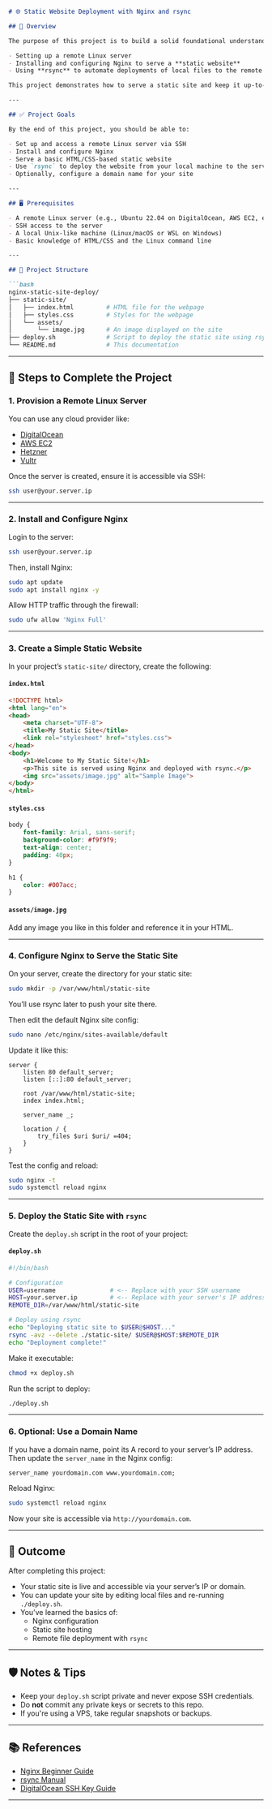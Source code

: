 ```markdown
# 🌐 Static Website Deployment with Nginx and rsync

## 📘 Overview

The purpose of this project is to build a solid foundational understanding of:

- Setting up a remote Linux server
- Installing and configuring Nginx to serve a **static website**
- Using **rsync** to automate deployments of local files to the remote server

This project demonstrates how to serve a static site and keep it up-to-date using simple tools like Nginx and bash.

---

## ✅ Project Goals

By the end of this project, you should be able to:

- Set up and access a remote Linux server via SSH
- Install and configure Nginx
- Serve a basic HTML/CSS-based static website
- Use `rsync` to deploy the website from your local machine to the server
- Optionally, configure a domain name for your site

---

## 🖥️ Prerequisites

- A remote Linux server (e.g., Ubuntu 22.04 on DigitalOcean, AWS EC2, etc.)
- SSH access to the server
- A local Unix-like machine (Linux/macOS or WSL on Windows)
- Basic knowledge of HTML/CSS and the Linux command line

---

## 📂 Project Structure

```bash
nginx-static-site-deploy/
├── static-site/
│   ├── index.html         # HTML file for the webpage
│   ├── styles.css         # Styles for the webpage
│   └── assets/
│       └── image.jpg      # An image displayed on the site
├── deploy.sh              # Script to deploy the static site using rsync
└── README.md              # This documentation
```

---

## 🚀 Steps to Complete the Project

### 1. Provision a Remote Linux Server

You can use any cloud provider like:

- [DigitalOcean](https://www.digitalocean.com)
- [AWS EC2](https://aws.amazon.com/ec2/)
- [Hetzner](https://www.hetzner.com/)
- [Vultr](https://www.vultr.com/)

Once the server is created, ensure it is accessible via SSH:

```bash
ssh user@your.server.ip
```

---

### 2. Install and Configure Nginx

Login to the server:

```bash
ssh user@your.server.ip
```

Then, install Nginx:

```bash
sudo apt update
sudo apt install nginx -y
```

Allow HTTP traffic through the firewall:

```bash
sudo ufw allow 'Nginx Full'
```

---

### 3. Create a Simple Static Website

In your project’s `static-site/` directory, create the following:

#### `index.html`

```html
<!DOCTYPE html>
<html lang="en">
<head>
    <meta charset="UTF-8">
    <title>My Static Site</title>
    <link rel="stylesheet" href="styles.css">
</head>
<body>
    <h1>Welcome to My Static Site!</h1>
    <p>This site is served using Nginx and deployed with rsync.</p>
    <img src="assets/image.jpg" alt="Sample Image">
</body>
</html>
```

#### `styles.css`

```css
body {
    font-family: Arial, sans-serif;
    background-color: #f9f9f9;
    text-align: center;
    padding: 40px;
}

h1 {
    color: #007acc;
}
```

#### `assets/image.jpg`

Add any image you like in this folder and reference it in your HTML.

---

### 4. Configure Nginx to Serve the Static Site

On your server, create the directory for your static site:

```bash
sudo mkdir -p /var/www/html/static-site
```

You’ll use rsync later to push your site there.

Then edit the default Nginx site config:

```bash
sudo nano /etc/nginx/sites-available/default
```

Update it like this:

```nginx
server {
    listen 80 default_server;
    listen [::]:80 default_server;

    root /var/www/html/static-site;
    index index.html;

    server_name _;

    location / {
        try_files $uri $uri/ =404;
    }
}
```

Test the config and reload:

```bash
sudo nginx -t
sudo systemctl reload nginx
```

---

### 5. Deploy the Static Site with `rsync`

Create the `deploy.sh` script in the root of your project:

#### `deploy.sh`

```bash
#!/bin/bash

# Configuration
USER=username               # <-- Replace with your SSH username
HOST=your.server.ip         # <-- Replace with your server's IP address
REMOTE_DIR=/var/www/html/static-site

# Deploy using rsync
echo "Deploying static site to $USER@$HOST..."
rsync -avz --delete ./static-site/ $USER@$HOST:$REMOTE_DIR
echo "Deployment complete!"
```

Make it executable:

```bash
chmod +x deploy.sh
```

Run the script to deploy:

```bash
./deploy.sh
```

---

### 6. Optional: Use a Domain Name

If you have a domain name, point its A record to your server’s IP address. Then update the `server_name` in the Nginx config:

```nginx
server_name yourdomain.com www.yourdomain.com;
```

Reload Nginx:

```bash
sudo systemctl reload nginx
```

Now your site is accessible via `http://yourdomain.com`.

---

## 🎉 Outcome

After completing this project:

- Your static site is live and accessible via your server’s IP or domain.
- You can update your site by editing local files and re-running `./deploy.sh`.
- You’ve learned the basics of:
  - Nginx configuration
  - Static site hosting
  - Remote file deployment with `rsync`

---

## 🛡️ Notes & Tips

- Keep your `deploy.sh` script private and never expose SSH credentials.
- Do **not** commit any private keys or secrets to this repo.
- If you're using a VPS, take regular snapshots or backups.

---

## 📚 References

- [Nginx Beginner Guide](https://nginx.org/en/docs/beginners_guide.html)
- [rsync Manual](https://linux.die.net/man/1/rsync)
- [DigitalOcean SSH Key Guide](https://www.digitalocean.com/docs/ssh/create-ssh-keys/)

---

